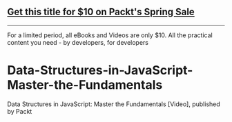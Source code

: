 ## [Get this title for $10 on Packt's Spring Sale](https://www.packt.com/V16930?utm_source=github&utm_medium=packt-github-repo&utm_campaign=spring_10_dollar_2022)
-----
For a limited period, all eBooks and Videos are only $10. All the practical content you need \- by developers, for developers

# Data-Structures-in-JavaScript-Master-the-Fundamentals
Data Structures in JavaScript: Master the Fundamentals [Video], published by Packt

